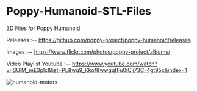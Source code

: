 # Poppy-Humanoid-STL-Files
3D Files for Poppy Humanoid

Releases :-- https://github.com/poppy-project/poppy-humanoid/releases

Images :-- https://www.flickr.com/photos/poppy-project/albums/

Video Playlist Youtube :-- https://www.youtube.com/watch?v=SUlM_mE3plc&list=PL8wg9_Kkof8wwqgfFu0iCij73C-4gt95x&index=1


![humanoid-motors](https://github.com/user-attachments/assets/acb62d4d-dedb-4533-b20b-7791d2631565)
